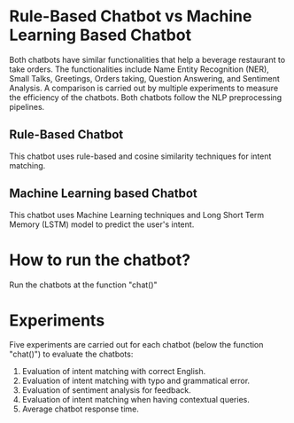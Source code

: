 # Rule-Based Chatbot vs Machine Learning Based Chatbot

Both chatbots have similar functionalities that help a beverage restaurant to take orders. The functionalities include Name Entity Recognition (NER), Small Talks, Greetings, Orders taking,
Question Answering, and Sentiment Analysis. A comparison is carried out by multiple experiments to measure the efficiency of the chatbots. Both chatbots follow the NLP preprocessing pipelines.

## Rule-Based Chatbot
This chatbot uses rule-based and cosine similarity techniques for intent matching.

## Machine Learning based Chatbot
This chatbot uses Machine Learning techniques and Long Short Term Memory (LSTM) model to predict the user's intent.

# How to run the chatbot?
Run the chatbots at the function "chat()"

# Experiments
Five experiments are carried out for each chatbot (below the function "chat()") to evaluate the chatbots:
1) Evaluation of intent matching with correct English.
2) Evaluation of intent matching with typo and grammatical error.
3) Evaluation of sentiment analysis for feedback.
4) Evaluation of intent matching when having contextual queries.
5) Average chatbot response time.
